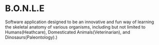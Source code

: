 # B.O.N.L.E
 Software application designed to be an innovative and fun way of learning the skeletal anatomy of various organisms, including but not limited to Humans(Heathcare), Domesticated Animals(Veterinarian), and Dinosaurs(Paleontology).)
